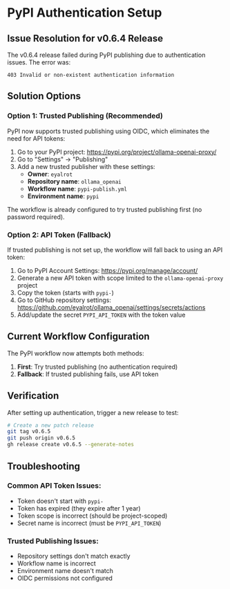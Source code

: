 # PyPI Authentication Setup

## Issue Resolution for v0.6.4 Release

The v0.6.4 release failed during PyPI publishing due to authentication issues. The error was:
```
403 Invalid or non-existent authentication information
```

## Solution Options

### Option 1: Trusted Publishing (Recommended)
PyPI now supports trusted publishing using OIDC, which eliminates the need for API tokens:

1. Go to your PyPI project: https://pypi.org/project/ollama-openai-proxy/
2. Go to "Settings" → "Publishing"
3. Add a new trusted publisher with these settings:
   - **Owner**: `eyalrot`
   - **Repository name**: `ollama_openai`
   - **Workflow name**: `pypi-publish.yml`
   - **Environment name**: `pypi`

The workflow is already configured to try trusted publishing first (no password required).

### Option 2: API Token (Fallback)
If trusted publishing is not set up, the workflow will fall back to using an API token:

1. Go to PyPI Account Settings: https://pypi.org/manage/account/
2. Generate a new API token with scope limited to the `ollama-openai-proxy` project
3. Copy the token (starts with `pypi-`)
4. Go to GitHub repository settings: https://github.com/eyalrot/ollama_openai/settings/secrets/actions
5. Add/update the secret `PYPI_API_TOKEN` with the token value

## Current Workflow Configuration

The PyPI workflow now attempts both methods:
1. **First**: Try trusted publishing (no authentication required)
2. **Fallback**: If trusted publishing fails, use API token

## Verification

After setting up authentication, trigger a new release to test:
```bash
# Create a new patch release
git tag v0.6.5
git push origin v0.6.5
gh release create v0.6.5 --generate-notes
```

## Troubleshooting

### Common API Token Issues:
- Token doesn't start with `pypi-`
- Token has expired (they expire after 1 year)
- Token scope is incorrect (should be project-scoped)
- Secret name is incorrect (must be `PYPI_API_TOKEN`)

### Trusted Publishing Issues:
- Repository settings don't match exactly
- Workflow name is incorrect
- Environment name doesn't match
- OIDC permissions not configured